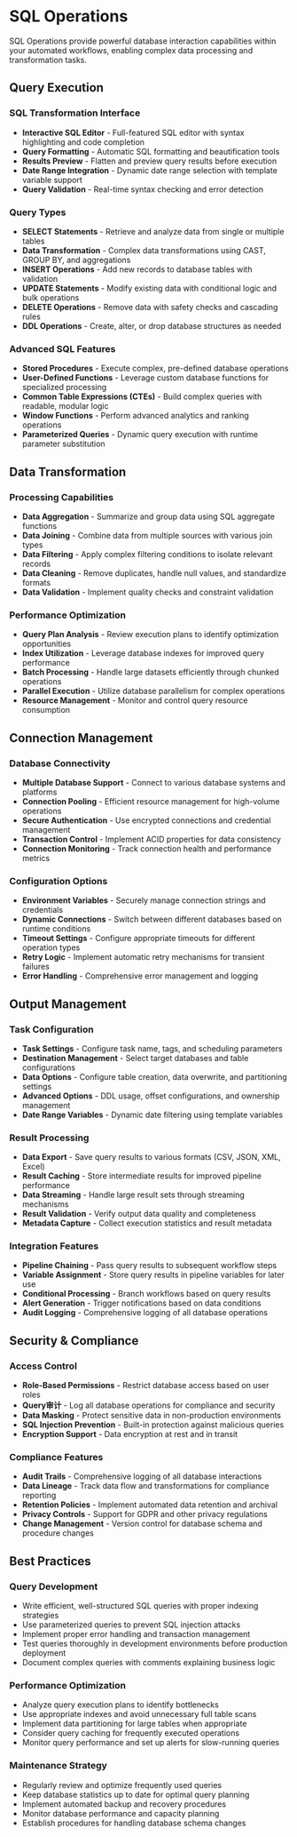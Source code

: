 # SQL Operations

SQL Operations provide powerful database interaction capabilities within your automated workflows, enabling complex data processing and transformation tasks.

## Query Execution

### SQL Transformation Interface
- **Interactive SQL Editor** - Full-featured SQL editor with syntax highlighting and code completion
- **Query Formatting** - Automatic SQL formatting and beautification tools
- **Results Preview** - Flatten and preview query results before execution
- **Date Range Integration** - Dynamic date range selection with template variable support
- **Query Validation** - Real-time syntax checking and error detection

### Query Types
- **SELECT Statements** - Retrieve and analyze data from single or multiple tables
- **Data Transformation** - Complex data transformations using CAST, GROUP BY, and aggregations
- **INSERT Operations** - Add new records to database tables with validation
- **UPDATE Statements** - Modify existing data with conditional logic and bulk operations
- **DELETE Operations** - Remove data with safety checks and cascading rules
- **DDL Operations** - Create, alter, or drop database structures as needed

### Advanced SQL Features
- **Stored Procedures** - Execute complex, pre-defined database operations
- **User-Defined Functions** - Leverage custom database functions for specialized processing
- **Common Table Expressions (CTEs)** - Build complex queries with readable, modular logic
- **Window Functions** - Perform advanced analytics and ranking operations
- **Parameterized Queries** - Dynamic query execution with runtime parameter substitution

## Data Transformation

### Processing Capabilities
- **Data Aggregation** - Summarize and group data using SQL aggregate functions
- **Data Joining** - Combine data from multiple sources with various join types
- **Data Filtering** - Apply complex filtering conditions to isolate relevant records
- **Data Cleaning** - Remove duplicates, handle null values, and standardize formats
- **Data Validation** - Implement quality checks and constraint validation

### Performance Optimization
- **Query Plan Analysis** - Review execution plans to identify optimization opportunities
- **Index Utilization** - Leverage database indexes for improved query performance
- **Batch Processing** - Handle large datasets efficiently through chunked operations
- **Parallel Execution** - Utilize database parallelism for complex operations
- **Resource Management** - Monitor and control query resource consumption

## Connection Management

### Database Connectivity
- **Multiple Database Support** - Connect to various database systems and platforms
- **Connection Pooling** - Efficient resource management for high-volume operations
- **Secure Authentication** - Use encrypted connections and credential management
- **Transaction Control** - Implement ACID properties for data consistency
- **Connection Monitoring** - Track connection health and performance metrics

### Configuration Options
- **Environment Variables** - Securely manage connection strings and credentials
- **Dynamic Connections** - Switch between different databases based on runtime conditions
- **Timeout Settings** - Configure appropriate timeouts for different operation types
- **Retry Logic** - Implement automatic retry mechanisms for transient failures
- **Error Handling** - Comprehensive error management and logging

## Output Management

### Task Configuration
- **Task Settings** - Configure task name, tags, and scheduling parameters
- **Destination Management** - Select target databases and table configurations
- **Data Options** - Configure table creation, data overwrite, and partitioning settings
- **Advanced Options** - DDL usage, offset configurations, and ownership management
- **Date Range Variables** - Dynamic date filtering using template variables

### Result Processing
- **Data Export** - Save query results to various formats (CSV, JSON, XML, Excel)
- **Result Caching** - Store intermediate results for improved pipeline performance
- **Data Streaming** - Handle large result sets through streaming mechanisms
- **Result Validation** - Verify output data quality and completeness
- **Metadata Capture** - Collect execution statistics and result metadata

### Integration Features
- **Pipeline Chaining** - Pass query results to subsequent workflow steps
- **Variable Assignment** - Store query results in pipeline variables for later use
- **Conditional Processing** - Branch workflows based on query results
- **Alert Generation** - Trigger notifications based on data conditions
- **Audit Logging** - Comprehensive logging of all database operations

## Security & Compliance

### Access Control
- **Role-Based Permissions** - Restrict database access based on user roles
- **Query审计** - Log all database operations for compliance and security
- **Data Masking** - Protect sensitive data in non-production environments
- **SQL Injection Prevention** - Built-in protection against malicious queries
- **Encryption Support** - Data encryption at rest and in transit

### Compliance Features
- **Audit Trails** - Comprehensive logging of all database interactions
- **Data Lineage** - Track data flow and transformations for compliance reporting
- **Retention Policies** - Implement automated data retention and archival
- **Privacy Controls** - Support for GDPR and other privacy regulations
- **Change Management** - Version control for database schema and procedure changes

## Best Practices

### Query Development
- Write efficient, well-structured SQL queries with proper indexing strategies
- Use parameterized queries to prevent SQL injection attacks
- Implement proper error handling and transaction management
- Test queries thoroughly in development environments before production deployment
- Document complex queries with comments explaining business logic

### Performance Optimization
- Analyze query execution plans to identify bottlenecks
- Use appropriate indexes and avoid unnecessary full table scans
- Implement data partitioning for large tables when appropriate
- Consider query caching for frequently executed operations
- Monitor query performance and set up alerts for slow-running queries

### Maintenance Strategy
- Regularly review and optimize frequently used queries
- Keep database statistics up to date for optimal query planning
- Implement automated backup and recovery procedures
- Monitor database performance and capacity planning
- Establish procedures for handling database schema changes